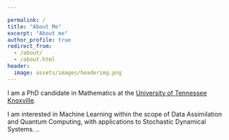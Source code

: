 ```yaml
---

permalink: /
title: "About Me"
excerpt: "About me"
author_profile: true
redirect_from: 
  - /about/
  - /about.html
header:
  image: assets/images/headerimg.png 
---
```



I am a PhD candidate in Mathematics at the [University of Tennessee Knoxville](https://www.math.utk.edu). 

I am interested in Machine Learning within the scope of Data Assimilation and Quantum Computing, with applications to Stochastic Dynamical Systems. ..


